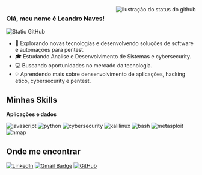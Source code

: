 <img align='right' src="https://github-readme-stats.vercel.app/api?username=LeandroNves&show_icons=true&title_color=7fff7f&text_color=32cd32&icon_color=7fff7f&bg_color=1e1e1e&hide_border=true&cache_seconds=2300" alt="ilustração do status do github">

### Olá, meu nome é Leandro Naves!

<img src="https://img.shields.io/static/v1?label=Overview&message=LeandroNves&color=1e1e1e&style=for-the-badge&logo=GitHub&logoColor=76ff76&labelColor=0d0d0d" alt="Static GitHub">


- 👾 Explorando novas tecnologias e desenvolvendo soluções de software e automações para pentest.
- 🎓 Estudando Analise e Desenvolvimento de Sistemas e cybersecurity.
- 💻 Buscando oportunidades no mercado da tecnologia.
- 💡 Aprendendo mais sobre densenvolvimento de aplicações, hacking ético, cybersecurity e pentest.

## Minhas Skills

**Aplicações e dados**

![javascript](https://img.shields.io/badge/-JavaScript-1e1e1e?style=flat&logo=javascript&logoColor=76ff76)
![python](https://img.shields.io/badge/-Python-1e1e1e?style=flat&logo=python&logoColor=76ff76)
![cybersecurity](https://img.shields.io/badge/-Cybersecurity-1e1e1e?style=flat&logo=hackthebox&logoColor=76ff76)
![kalilinux](https://img.shields.io/badge/-Kali%20Linux-1e1e1e?style=flat&logo=kalilinux&logoColor=76ff76)
![bash](https://img.shields.io/badge/-Bash-1e1e1e?style=flat&logo=gnubash&logoColor=76ff76)
![metasploit](https://img.shields.io/badge/-Metasploit-1e1e1e?style=flat&logo=metasploit&logoColor=76ff76)
![nmap](https://img.shields.io/badge/-Nmap-1e1e1e?style=flat&logo=target&logoColor=76ff76)




## Onde me encontrar
[![LinkedIn](https://img.shields.io/badge/-leandronavesguerra-1e1e1e?style=for-the-badge&logo=linkedin&logoColor=76ff76&labelColor=0d0d0d)](https://br.linkedin.com/in/leandro-naves-guerra-7928a721b)
[![Gmail Badge](https://img.shields.io/static/v1?label=Gmail&message=leandro.naves123@gmail.com&color=1e1e1e&style=for-the-badge&logo=Gmail&logoColor=76ff76&labelColor=0d0d0d)](mailto:leandro.naves123@gmail.com)
[![GitHub](https://img.shields.io/static/v1?label=GitHub&message=LeandroNves&color=1e1e1e&style=for-the-badge&logo=GitHub&logoColor=76ff76&labelColor=0d0d0d)](https://github.com/LeandroNves)


